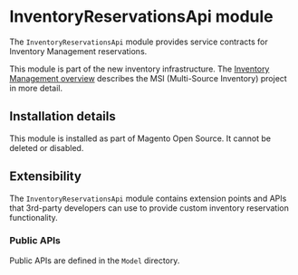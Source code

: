 # InventoryReservationsApi module

The `InventoryReservationsApi` module provides service contracts for Inventory Management reservations.

This module is part of the new inventory infrastructure. The
[Inventory Management overview](https://devdocs.magento.com/guides/v2.4/inventory/index.html)
describes the MSI (Multi-Source Inventory) project in more detail.

## Installation details

This module is installed as part of Magento Open Source. It cannot be deleted or disabled.

## Extensibility

The `InventoryReservationsApi` module contains extension points and APIs that 3rd-party developers
can use to provide custom inventory reservation functionality.

### Public APIs

Public APIs are defined in the `Model` directory.
